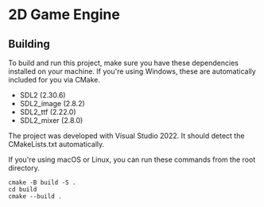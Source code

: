 # 2D Game Engine

## Building

To build and run this project, make sure you have these dependencies installed on your machine. If you're using Windows, these are automatically included for you via CMake.
* SDL2 (2.30.6)
* SDL2_image (2.8.2)
* SDL2_ttf (2.22.0)
* SDL2_mixer (2.8.0)

The project was developed with Visual Studio 2022. It should detect the CMakeLists.txt automatically.

If you're using macOS or Linux, you can run these commands from the root directory.
```
cmake -B build -S .
cd build
cmake --build .
```
